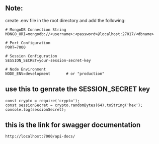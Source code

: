 ## Note:

create .env file in the root directory and add the following:

```
# MongoDB Connection String
MONGO_URI=mongodb://<username>:<password>@localhost:27017/<dbname>

# Port Configuration
PORT=7000

# Session Configuration
SESSION_SECRET=your-session-secret-key

# Node Environment
NODE_ENV=development       # or "production"

```
## use this to genrate the SESSION_SECRET key
```
const crypto = require('crypto');
const sessionSecret = crypto.randomBytes(64).toString('hex');
console.log(sessionSecret);
```

## this is the link for swagger documentation
```
http://localhost:7000/api-docs/
```
